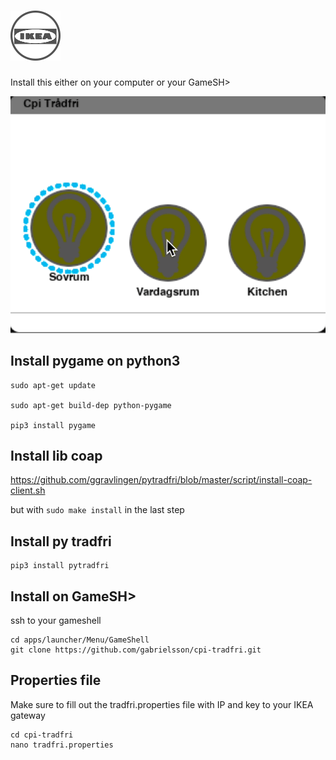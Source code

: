 # ![Clock Work Pi Tradfri](cpi-tradfri.png)
Install this either on your computer or your GameSH>

![UI](doc/screenshot.gif)
## Install pygame on python3 
```
sudo apt-get update

sudo apt-get build-dep python-pygame

pip3 install pygame
```

## Install lib coap
https://github.com/ggravlingen/pytradfri/blob/master/script/install-coap-client.sh

but with ``sudo make install`` in the last step

## Install py tradfri
```
pip3 install pytradfri
```
## Install on GameSH>
ssh to your gameshell
```
cd apps/launcher/Menu/GameShell
git clone https://github.com/gabrielsson/cpi-tradfri.git
```
## Properties file
Make sure to fill out the tradfri.properties file with IP and key to your IKEA gateway
```
cd cpi-tradfri
nano tradfri.properties
```
